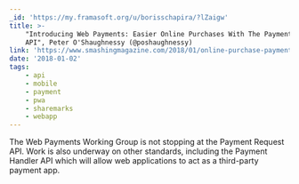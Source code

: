 ```yaml
---
_id: 'https://my.framasoft.org/u/borisschapira/?lZaigw'
title: >-
    "Introducing Web Payments: Easier Online Purchases With The Payment Request
    API", Peter O'Shaughnessy (@poshaughnessy)
link: 'https://www.smashingmagazine.com/2018/01/online-purchase-payment-request-api/'
date: '2018-01-02'
tags:
    - api
    - mobile
    - payment
    - pwa
    - sharemarks
    - webapp
---
```


<div class="markdown"><p>The Web Payments Working Group is not stopping at the Payment Request API. Work is also underway on other standards, including the Payment Handler API which will allow web applications to act as a third-party payment app.
</p></div>
